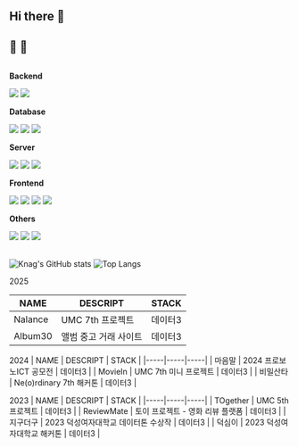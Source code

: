 ## Hi there 👋

<!--
**kcw9609/kcw9609** is a ✨ _special_ ✨ repository because its `README.md` (this file) appears on your GitHub profile.

Here are some ideas to get you started:

- 🔭 I’m currently working on ...
- 🌱 I’m currently learning ...
- 👯 I’m looking to collaborate on ...
- 🤔 I’m looking for help with ...
- 💬 Ask me about ...
- 📫 How to reach me: ...
- 😄 Pronouns: ...
- ⚡ Fun fact: ...
-->
## 🔨  🔨
<div style="display:flex; flex-direction:column; align-items:flex-start;">
    <!-- Backend -->
    <p><strong>Backend</strong></p>
    <div>
        <img src="https://img.shields.io/badge/Java-007396?style=for-the-badge&logo=Java&logoColor=white"> 
        <img src="https://img.shields.io/badge/Spring Boot-6DB33F?style=for-the-badge&logo=spring boot&logoColor=white"> 
    </div>
    <!-- Database -->
    <p><strong>Database</strong></p>
    <div>
        <img src="https://img.shields.io/badge/oracle-F80000?style=for-the-badge&logo=oracle&logoColor=white"> 
        <img src="https://img.shields.io/badge/mysql-4479A1?style=for-the-badge&logo=mysql&logoColor=white"> 
        <img src="https://img.shields.io/badge/firebase-FFCA28?style=for-the-badge&logo=firebase&logoColor=white">
    </div>
    <!-- Server -->
    <p><strong>Server</strong></p>
    <div>
        <img src="https://img.shields.io/badge/linux-FCC624?style=for-the-badge&logo=linux&logoColor=black"> 
        <img src="https://img.shields.io/badge/apache tomcat-F8DC75?style=for-the-badge&logo=apachetomcat&logoColor=black">
        <img src="https://img.shields.io/badge/Amazon AWS-232F3E?style=for-the-badge&logo=amazon aws&logoColor=white"> 
    </div>
    <!-- Frontend -->
    <p><strong>Frontend</strong></p>
    <div>
        <img src="https://img.shields.io/badge/html5-E34F26?style=flat-square&logo=html5&logoColor=white"> 
        <img src="https://img.shields.io/badge/css-1572B6?style=flat-square&logo=css3&logoColor=white"> 
        <img src="https://img.shields.io/badge/javascript-F7DF1E?style=flat-square&logo=javascript&logoColor=black"> 
        <img src="https://img.shields.io/badge/bootstrap-7952B3?style=flat-square&logo=bootstrap&logoColor=white">
    </div>
    <!-- Others -->
    <p><strong>Others</strong></p>
    <div>
        <img src="https://img.shields.io/badge/Kotlin-7F52FF?style=flat-square&logo=kotlin&logoColor=white">
        <img src="https://img.shields.io/badge/Andoid Studio-3DDC84?style=flat-square&logo=android studio&logoColor=white">
        <img src="https://img.shields.io/badge/python-3776AB?style=flat-square&logo=python&logoColor=white"> 
</div><br>
</div>


![Knag's GitHub stats](https://github-readme-stats.vercel.app/api?username=kcw9609&show_icons=true&theme=transparent)
![Top Langs](https://github-readme-stats.vercel.app/api/top-langs/?username=kcw9609)

2025

| NAME | DESCRIPT | STACK |
|-----|-----|-----|
| Nalance | UMC 7th 프로젝트 | 데이터3 |
| Album30 | 앨범 중고 거래 사이트 | 데이터3 |

2024
| NAME | DESCRIPT | STACK |
|-----|-----|-----|
| 마음말 | 2024 프로보노ICT 공모전 | 데이터3 |
| MovieIn | UMC 7th 미니 프로젝트 | 데이터3 |
| 비밀산타 | Ne(o)rdinary 7th 해커톤 | 데이터3 |

2023
| NAME | DESCRIPT | STACK |
|-----|-----|-----|
| TOgether | UMC 5th 프로젝트 | 데이터3 |
| ReviewMate | 토이 프로젝트 - 영화 리뷰 플랫폼 | 데이터3 |
| 지구더구 | 2023 덕성여자대학교 데이터톤 수상작 | 데이터3 |
| 덕심이 | 2023 덕성여자대학교 해커톤 | 데이터3 |


